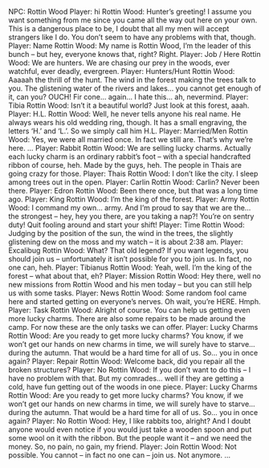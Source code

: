 NPC: Rottin Wood
Player: hi
Rottin Wood: Hunter’s greeting! I assume you want something from me since you came all the way out here on your own. This is a dangerous place to be, I doubt that all my men will accept strangers like I do. You don’t seem to have any problems with that, though.
Player: Name
Rottin Wood: My name is Rottin Wood, I’m the leader of this bunch – but hey, everyone knows that, right? Right.
Player: Job / Here
Rottin Wood: We are hunters. We are chasing our prey in the woods, ever watchful, ever deadly, evergreen.
Player: Hunters/Hunt
Rottin Wood: Aaaaah the thrill of the hunt. The wind in the forest making the trees talk to you. The glistening water of the rivers and lakes… you cannot get enough of it, can you? OUCH! Fir cone… again… I hate this… ah, nevermind.
Player: Tibia
Rottin Wood: Isn’t it a beautiful world? Just look at this forest, aaah.
Player: H.L.
Rottin Wood: Well, he never tells anyone his real name. He always wears his old wedding ring, though. It has a small engraving, the letters ‘H.’ and ‘L.’. So we simply call him H.L.
Player: Married/Men
Rottin Wood: Yes, we were all married once. In fact we still are. That’s why we’re here. …
Player: Rabbit
Rottin Wood: We are selling lucky charms. Actually each lucky charm is an ordinary rabbit’s foot – with a special handcrafted ribbon of course, heh. Made by the guys, heh. The people in Thais are going crazy for those.
Player: Thais
Rottin Wood: I don’t like the city. I sleep among trees out in the open.
Player: Carlin
Rottin Wood: Carlin? Never been there.
Player: Edron
Rottin Wood: Been there once, but that was a long time ago.
Player: King
Rottin Wood: I’m the king of the forest.
Player: Army
Rottin Wood: I command my own… army. And I’m proud to say that we are the… the strongest – hey, hey you there, are you taking a nap?! You’re on sentry duty! Quit fooling around and start your shift!
Player: Time
Rottin Wood: Judging by the position of the sun, the wind in the trees, the slightly glistening dew on the moss and my watch – it is about 2:38 am.
Player: Excalibug
Rottin Wood: What? That old legend? If you want legends, you should join us – unfortunately it isn’t possible for you to join us. In fact, no one can, heh.
Player: Tibianus
Rottin Wood: Yeah, well. I’m the king of the forest – what about that, eh?
Player: Mission
Rottin Wood: Hey there, well no new missions from Rottin Wood and his men today – but you can still help us with some tasks.
Player: News
Rottin Wood: Some random fool came here and started getting on everyone’s nerves. Oh wait, you’re HERE. Hmph.
Player: Task
Rottin Wood: Alright of course. You can help us getting even more lucky charms. There are also some repairs to be made around the camp. For now these are the only tasks we can offer.
Player: Lucky Charms
Rottin Wood: Are you ready to get more lucky charms? You know, if we won’t get our hands on new charms in time, we will surely have to starve… during the autumn. That would be a hard time for all of us. So… you in once again?
Player: Repair
Rottin Wood: Welcome back, did you repair all the broken structures?
Player: No
Rottin Wood: If you don’t want to do this – I have no problem with that. But my comrades… well if they are getting a cold, have fun getting out of the woods in one piece.
Player: Lucky Charms
Rottin Wood: Are you ready to get more lucky charms? You know, if we won’t get our hands on new charms in time, we will surely have to starve… during the autumn. That would be a hard time for all of us. So… you in once again?
Player: No
Rottin Wood: Hey, I like rabbits too, alright? And I doubt anyone would even notice if you would just take a wooden spoon and put some wool on it with the ribbon. But the people want it – and we need the money. So, no pain, no gain, my friend.
Player: Join
Rottin Wood: Not possible. You cannot – in fact no one can – join us. Not anymore. …
